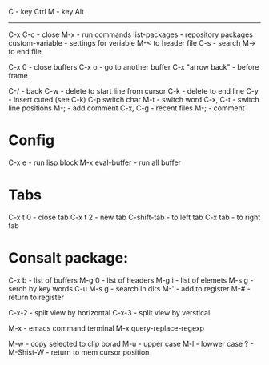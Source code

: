 C - key Ctrl
M - key Alt

---

C-x C-c - close
M-x - run commands
	list-packages - repository packages
	custom-variable - settings for veriable
M-< to header file
C-s - search
M-> to end file

C-x 0 - close buffers
C-x o - go to another buffer
C-x "arrow back" - before frame

C-/ - back
C-w - delete to start line from cursor
C-k - delete to end line
C-y - insert cuted (see C-k)
C-p switch char
M-t - switch word
C-x, C-t - switch line positions
M-; - add comment
C-x, C-g - recent files
M-; - comment

# Config
C-x e - run lisp block
M-x eval-buffer - run all buffer

# Tabs
C-x t 0 - close tab
C-x t 2 - new tab
C-shift-tab - to left tab
C-x tab - to right tab

# Consalt package:
C-x b - list of buffers
M-g 0 - list of headers
M-g i - list of elemets
M-s g - serch by key words
C-u M-s g - search in dirs
M-' - add to register
M-# - return to register

C-x-2 - split view by horizontal
C-x-3 - split view by verstical

M-x - emacs command terminal
M-x query-replace-regexp

M-w - copy selected to clip borad
M-u - upper case
M-l - lowwer case
? - M-Shist-W - return to mem cursor position

